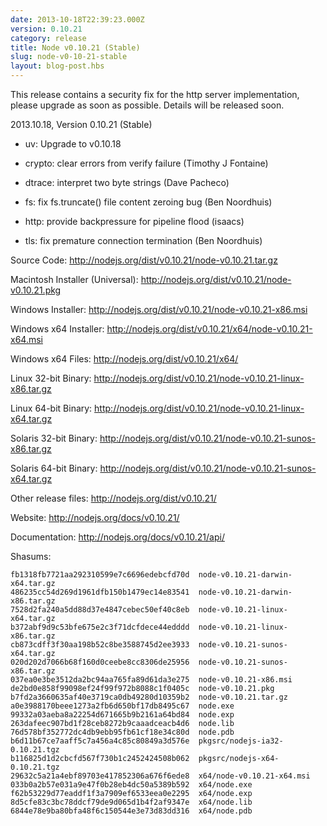 ```yaml
---
date: 2013-10-18T22:39:23.000Z
version: 0.10.21
category: release
title: Node v0.10.21 (Stable)
slug: node-v0-10-21-stable
layout: blog-post.hbs
---
```


This release contains a security fix for the http server implementation, please
upgrade as soon as possible. Details will be released soon.

2013.10.18, Version 0.10.21 (Stable)

* uv: Upgrade to v0.10.18

* crypto: clear errors from verify failure (Timothy J Fontaine)

* dtrace: interpret two byte strings (Dave Pacheco)

* fs: fix fs.truncate() file content zeroing bug (Ben Noordhuis)

* http: provide backpressure for pipeline flood (isaacs)

* tls: fix premature connection termination (Ben Noordhuis)


Source Code: http://nodejs.org/dist/v0.10.21/node-v0.10.21.tar.gz

Macintosh Installer (Universal): http://nodejs.org/dist/v0.10.21/node-v0.10.21.pkg

Windows Installer: http://nodejs.org/dist/v0.10.21/node-v0.10.21-x86.msi

Windows x64 Installer: http://nodejs.org/dist/v0.10.21/x64/node-v0.10.21-x64.msi

Windows x64 Files: http://nodejs.org/dist/v0.10.21/x64/

Linux 32-bit Binary: http://nodejs.org/dist/v0.10.21/node-v0.10.21-linux-x86.tar.gz

Linux 64-bit Binary: http://nodejs.org/dist/v0.10.21/node-v0.10.21-linux-x64.tar.gz

Solaris 32-bit Binary: http://nodejs.org/dist/v0.10.21/node-v0.10.21-sunos-x86.tar.gz

Solaris 64-bit Binary: http://nodejs.org/dist/v0.10.21/node-v0.10.21-sunos-x64.tar.gz

Other release files: http://nodejs.org/dist/v0.10.21/

Website: http://nodejs.org/docs/v0.10.21/

Documentation: http://nodejs.org/docs/v0.10.21/api/

Shasums:
```
fb1318fb7721aa292310599e7c6696edebcfd70d  node-v0.10.21-darwin-x64.tar.gz
486235cc54d269d1961dfb150b1479ec14e83541  node-v0.10.21-darwin-x86.tar.gz
7528d2fa240a5dd88d37e4847cebec50ef40c8eb  node-v0.10.21-linux-x64.tar.gz
b372abf9d9c53bfe675e2c3f71dcfdece44edddd  node-v0.10.21-linux-x86.tar.gz
cb873cdff3f30aa198b52c8be3588745d2ee3933  node-v0.10.21-sunos-x64.tar.gz
020d202d7066b68f160d0ceebe8cc8306de25956  node-v0.10.21-sunos-x86.tar.gz
037ea0e3be3512da2bc94aa765fa89d61da3e275  node-v0.10.21-x86.msi
de2bd0e858f99098ef24f99f972b8088c1f0405c  node-v0.10.21.pkg
b7fd2a3660635af40e3719ca0db49280d10359b2  node-v0.10.21.tar.gz
a0e3988170beee1273a2fb6d650bf17db8495c67  node.exe
99332a03aeba8a22254d671665b9b2161a64bd84  node.exp
263dafeec907bd1f28ceb8272b9caaadceacb4d6  node.lib
76d578bf352772dc4db9ebb95fb61cf18e34c80d  node.pdb
b6d11b67ce7aaff5c7a456a4c85c80849a3d576e  pkgsrc/nodejs-ia32-0.10.21.tgz
b116825d1d2cbcfd567f730b1c2452424508b062  pkgsrc/nodejs-x64-0.10.21.tgz
29632c5a21a4ebf89703e417852306a676f6ede8  x64/node-v0.10.21-x64.msi
033b0a2b57e031a9e47f0b28eb4dc50a5389b592  x64/node.exe
f62b53229d77eaddf1f3a7909ef6533eea0e2295  x64/node.exp
8d5cfe83c3bc78ddcf79de9d065d1b4f2af9347e  x64/node.lib
6844e78e9ba80bfa48f6c150544e3e73d83dd316  x64/node.pdb
```

